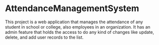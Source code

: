 # AttendanceManagementSystem
This project is a web application that manages the attendance of any student in school or college, also employees in an organization. It has an admin feature that holds the access to do any kind of changes like update, delete, and add user records to the list.
